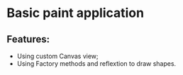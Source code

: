 # Basic paint application

## Features:
- Using custom Canvas view;
- Using Factory methods and reflextion to draw shapes.